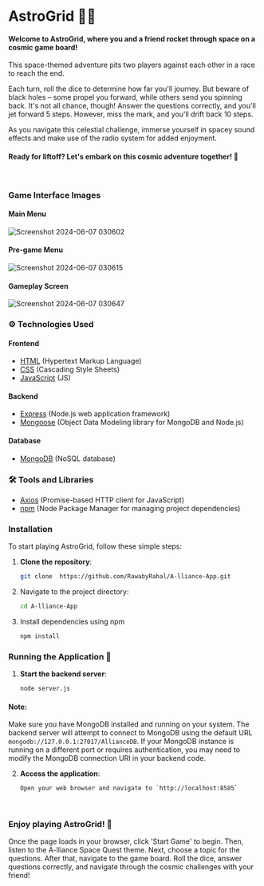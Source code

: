 # AstroGrid 🚀🌌

#### Welcome to AstroGrid, where you and a friend rocket through space on a cosmic game board!

This space-themed adventure pits two players against each other in a race to reach the end.

Each turn, roll the dice to determine how far you'll journey. But beware of black holes – some propel you forward, while others send you spinning back. It's not all chance, though! Answer the questions correctly, and you'll jet forward 5 steps. However, miss the mark, and you'll drift back 10 steps.

As you navigate this celestial challenge, immerse yourself in spacey sound effects and make use of the radio system for added enjoyment.

#### Ready for liftoff? Let's embark on this cosmic adventure together! 🌠
<br>

### Game Interface Images
#### Main Menu

![Screenshot 2024-06-07 030602](https://github.com/RawabyRahal/A-lliance-App/assets/70092095/0a0124bb-267d-4cef-8d40-2f1ff220e481)

#### Pre-game Menu

![Screenshot 2024-06-07 030615](https://github.com/RawabyRahal/A-lliance-App/assets/70092095/e786b08c-3805-4e23-911a-4b9df91d0f4c)

#### Gameplay Screen

![Screenshot 2024-06-07 030647](https://github.com/RawabyRahal/A-lliance-App/assets/70092095/b6b949d4-64e4-4edd-b8d9-846384848734)


### ⚙️ Technologies Used

#### Frontend
- [HTML](https://developer.mozilla.org/en-US/docs/Web/HTML) (Hypertext Markup Language)
- [CSS](https://developer.mozilla.org/en-US/docs/Web/CSS) (Cascading Style Sheets)
- [JavaScript](https://developer.mozilla.org/en-US/docs/Web/JavaScript) (JS)

#### Backend
- [Express](https://expressjs.com/) (Node.js web application framework)
- [Mongoose](https://mongoosejs.com/) (Object Data Modeling library for MongoDB and Node.js)

#### Database
- [MongoDB](https://www.mongodb.com/) (NoSQL database)

### 🛠️ Tools and Libraries
- [Axios](https://axios-http.com/) (Promise-based HTTP client for JavaScript)
- [npm](https://www.npmjs.com/) (Node Package Manager for managing project dependencies)

### Installation

To start playing AstroGrid, follow these simple steps:

1. **Clone the repository**:
   
   ```bash
   git clone  https://github.com/RawabyRahal/A-lliance-App.git

2. Navigate to the project directory:
    ```bash
   cd A-lliance-App

3. Install dependencies using npm
   ```bash
   npm install

### Running the Application 🚀

1. **Start the backend server**:
   
   ```bash
   node server.js
#### Note:
Make sure you have MongoDB installed and running on your system. The backend server will attempt to connect to MongoDB using the default URL `mongodb://127.0.0.1:27017/AllianceDB`. If your MongoDB instance is running on a different port or requires authentication, you may need to modify the MongoDB connection URI in your backend code.

2. **Access the application**:
 
   ```bash
   Open your web browser and navigate to `http://localhost:8585`
<br>

### Enjoy playing AstroGrid! 🌟

Once the page loads in your browser, click 'Start Game' to begin. Then, listen to the A-lliance Space Quest theme. Next, choose a topic for the questions. After that, navigate to the game board. Roll the dice, answer questions correctly, and navigate through the cosmic challenges with your friend!
